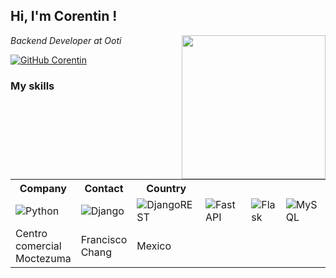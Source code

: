 <h2> Hi, I'm Corentin ! </h2>
<img align='right' src="https://media.giphy.com/media/LMt9638dO8dftAjtco/giphy.gif" width="230">
<p><em>Backend Developer at Ooti
</em></p>


[![GitHub Corentin](https://img.shields.io/github/followers/cocorico84?label=follow&style=social)](https://github.com/Cocorico84)

### My skills

<table>
  <tr>
    <th>Company</th>
    <th>Contact</th>
    <th>Country</th>
  </tr>
  <tr>
    <td><img alt="Python" src="https://img.shields.io/badge/Python-3776AB?style=for-the-badge&logo=python&logoColor=white" /></td>
    <td><img alt="Django" src="https://img.shields.io/badge/django-%23092E20.svg?style=for-the-badge&logo=django&logoColor=white" /></td>
    <td><img alt="DjangoREST" src="https://img.shields.io/badge/DJANGO-REST-ff1709?style=for-the-badge&logo=django&logoColor=white&color=ff1709&labelColor=gray" /></td>
    <td><img alt="FastAPI" src="https://img.shields.io/badge/FastAPI-005571?style=for-the-badge&logo=fastapi" /></td>
    <td><img alt="Flask" src="https://img.shields.io/badge/Flask-000000?style=for-the-badge&logo=flask&logoColor=white" /></td>
    <td><img alt="MySQL" src="https://img.shields.io/badge/MySQL-00000F?style=for-the-badge&logo=mysql&logoColor=white" /></td>
    <td><img alt="PostGresQL" src="https://img.shields.io/badge/PostgreSQL-316192?style=for-the-badge&logo=postgresql&logoColor=white" /></td>
    <td><img alt="Sqlite" src="https://img.shields.io/badge/SQLite-07405E?style=for-the-badge&logo=sqlite&logoColor=white" /></td>
    <td><img alt="Heroku" src="https://img.shields.io/badge/Heroku-430098?style=for-the-badge&logo=heroku&logoColor=white" /></td>
    <td><img alt="CircleCI" src="https://img.shields.io/badge/circleci-343434?style=for-the-badge&logo=circleci&logoColor=white" /></td>
    <td><img alt="Docker" src="https://img.shields.io/badge/docker-%230db7ed.svg?style=for-the-badge&logo=docker&logoColor=white" /></td>
    <td><img alt="GraphQL" src="https://img.shields.io/badge/-GraphQL-E10098?style=for-the-badge&logo=graphql&logoColor=white" /></td>
    <td><img alt="JWT" src="https://img.shields.io/badge/JWT-black?style=for-the-badge&logo=JSON%20web%20tokens" /></td>
    <td>Maria Anders</td>
    <td>Germany</td>
  </tr>
  <tr>
    <td>Centro comercial Moctezuma</td>
    <td>Francisco Chang</td>
    <td>Mexico</td>
  </tr>
</table>

